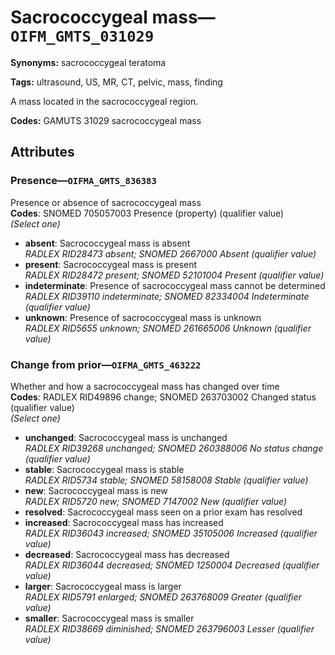 # Sacrococcygeal mass—`OIFM_GMTS_031029`

**Synonyms:** sacrococcygeal teratoma

**Tags:** ultrasound, US, MR, CT, pelvic, mass, finding

A mass located in the sacrococcygeal region.

**Codes:** GAMUTS 31029 sacrococcygeal mass

## Attributes

### Presence—`OIFMA_GMTS_836383`

Presence or absence of sacrococcygeal mass  
**Codes**: SNOMED 705057003 Presence (property) (qualifier value)  
*(Select one)*

- **absent**: Sacrococcygeal mass is absent  
_RADLEX RID28473 absent; SNOMED 2667000 Absent (qualifier value)_
- **present**: Sacrococcygeal mass is present  
_RADLEX RID28472 present; SNOMED 52101004 Present (qualifier value)_
- **indeterminate**: Presence of sacrococcygeal mass cannot be determined  
_RADLEX RID39110 indeterminate; SNOMED 82334004 Indeterminate (qualifier value)_
- **unknown**: Presence of sacrococcygeal mass is unknown  
_RADLEX RID5655 unknown; SNOMED 261665006 Unknown (qualifier value)_

### Change from prior—`OIFMA_GMTS_463222`

Whether and how a sacrococcygeal mass has changed over time  
**Codes**: RADLEX RID49896 change; SNOMED 263703002 Changed status (qualifier value)  
*(Select one)*

- **unchanged**: Sacrococcygeal mass is unchanged  
_RADLEX RID39268 unchanged; SNOMED 260388006 No status change (qualifier value)_
- **stable**: Sacrococcygeal mass is stable  
_RADLEX RID5734 stable; SNOMED 58158008 Stable (qualifier value)_
- **new**: Sacrococcygeal mass is new  
_RADLEX RID5720 new; SNOMED 7147002 New (qualifier value)_
- **resolved**: Sacrococcygeal mass seen on a prior exam has resolved  
- **increased**: Sacrococcygeal mass has increased  
_RADLEX RID36043 increased; SNOMED 35105006 Increased (qualifier value)_
- **decreased**: Sacrococcygeal mass has decreased  
_RADLEX RID36044 decreased; SNOMED 1250004 Decreased (qualifier value)_
- **larger**: Sacrococcygeal mass is larger  
_RADLEX RID5791 enlarged; SNOMED 263768009 Greater (qualifier value)_
- **smaller**: Sacrococcygeal mass is smaller  
_RADLEX RID38669 diminished; SNOMED 263796003 Lesser (qualifier value)_